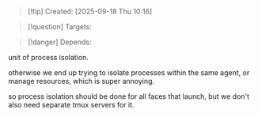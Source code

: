 
>[!tip] Created: [2025-09-18 Thu 10:16]

>[!question] Targets: 

>[!danger] Depends: 

unit of process isolation.

otherwise we end up trying to isolate processes within the same agent, or manage resources, which is super annoying.

so process isolation should be done for all faces that launch, but we don't also need separate tmux servers for it.